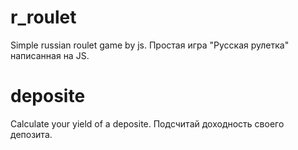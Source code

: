 # r_roulet
Simple russian roulet game by js.
Простая игра "Русская рулетка" написанная на JS.

# deposite
Calculate your yield of a deposite.
Подсчитай доходность своего депозита.
